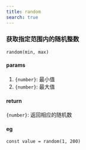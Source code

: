 ```yaml
---
title: random
search: true
---
```


### 获取指定范围内的随机整数

`random(min, max)`

#### params

1. `{number}`: 最小值
1. `{number}`: 最大值

#### return

`{number}`: 返回相应的随机数

#### eg

```JS
const value = random(1, 200)
```

